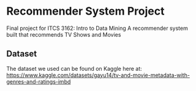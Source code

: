 # Recommender System Project
Final project for ITCS 3162: Intro to Data Mining
A recommender system built that recommends TV Shows and Movies 

## Dataset 
The dataset we used can be found on Kaggle here at: https://www.kaggle.com/datasets/gayu14/tv-and-movie-metadata-with-genres-and-ratings-imbd
